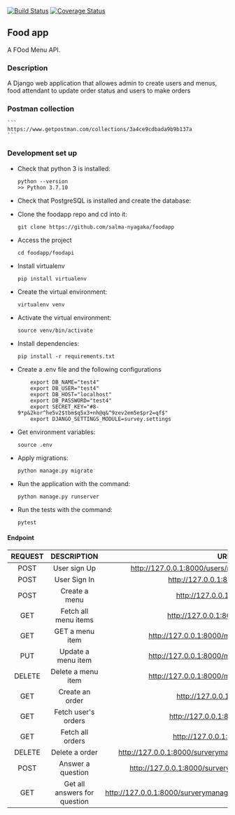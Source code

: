[![Build Status](https://app.travis-ci.com/salma-nyagaka/foodapp.svg?branch=develop)](https://app.travis-ci.com/salma-nyagaka/foodapp)
[![Coverage Status](https://coveralls.io/repos/github/salma-nyagaka/foodapp/badge.svg?branch=develop)](https://coveralls.io/github/salma-nyagaka/foodapp?branch=develop)


## Food app
A FOod Menu API.

### Description
A Django web application that allowes admin to create users and menus, food attendant to update order status and users to make orders

### Postman collection
    ```
    https://www.getpostman.com/collections/3a4ce9cdbada9b9b137a
    ```

### Development set up

-   Check that python 3 is installed:

    ```
    python --version
    >> Python 3.7.10
    ```

-   Check that PostgreSQL is installed and create the database:


-   Clone the foodapp repo and cd into it:

    ```
    git clone https://github.com/salma-nyagaka/foodapp
    ```

- Access the project

    ```
    cd foodapp/foodapi
    ```

- Install virtualenv

    ```
    pip install virtualenv
    ```

-   Create the virtual environment:

    ```
    virtualenv venv
    ```

-   Activate the virtual environment:

    ```
    source venv/bin/activate
    ```

-   Install dependencies:

    ```
    pip install -r requirements.txt 
    ```

-   Create a .env file and the following configurations

    ```
        export DB_NAME="test4"
        export DB_USER="test4"
        export DB_HOST="localhost"
        export DB_PASSWORD="test4"
        export SECRET_KEY="#8-9*p&2kor^he5v2$tbm$q5x3+nh@q&^9zev2em5e$pr2=qf$"
        export DJANGO_SETTINGS_MODULE=survey.settings

    ```

-   Get environment variables:

    ```
    source .env
    ```

-   Apply migrations:

    ```
    python manage.py migrate
    ```

-   Run the application with the command:

    ```
    python manage.py runserver 
    ```

-   Run the tests with the command:

    ```
    pytest
    ```

 #### Endpoint
| REQUEST | DESCRIPTION  | URL  |
| :-----: | :-: | :-: |
| POST | User sign Up|  http://127.0.0.1:8000/users/register?is_admin=is_admin |
| POST | User Sign In|  http://127.0.0.1:8000/users/login |
| POST | Create a menu|  http://127.0.0.1:8001/menu/ |
| GET | Fetch all menu items |  http://127.0.0.1:8000/menu/items |
| GET | GET a menu item|  http://127.0.0.1:8000/menu/item/{{menu_id}} |
| PUT | Update a menu item | http://127.0.0.1:8000/menu/item/{{menu_id}} |
| DELETE | Delete a menu item|  http://127.0.0.1:8000/menu/item/{{menu_id}} |
| GET | Create an order|  http://127.0.0.1:8000/order/ |
| GET | Fetch user's orders |  http://127.0.0.1:8000/order/user |
| GET | Fetch all orders | http://127.0.0.1:8000/order/all |
| DELETE | Delete a order|  http://127.0.0.1:8000/surverymanager/question/{{question_id}} |
| POST | Answer a question | http://127.0.0.1:8000/surverymanager/question/answer/ |
| GET | Get all answers for question|  http://127.0.0.1:8000/surverymanager/question/answer/{{question_id}} |
